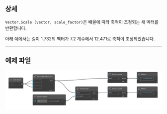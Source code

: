 ## 상세
`Vector.Scale (vector, scale_factor)`은 배율에 따라 축척이 조정되는 새 벡터를 반환합니다.

아래 예에서는 길이 1.732의 벡터가 7.2 계수에서 12.471로 축척이 조정되었습니다.
___
## 예제 파일

![Vector.Scale(vector, scale_factor)](./Autodesk.DesignScript.Geometry.Vector.Scale(vector,%20scale_factor)_img.jpg)
